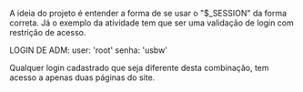A ideia do projeto é entender a forma de se usar o "$_SESSION" da forma correta. Já o exemplo da atividade tem que ser uma validação de login com restrição de acesso.

LOGIN DE ADM:
user: 'root'
senha: 'usbw'

Qualquer login cadastrado que seja diferente desta combinação, tem acesso a apenas duas páginas do site.

